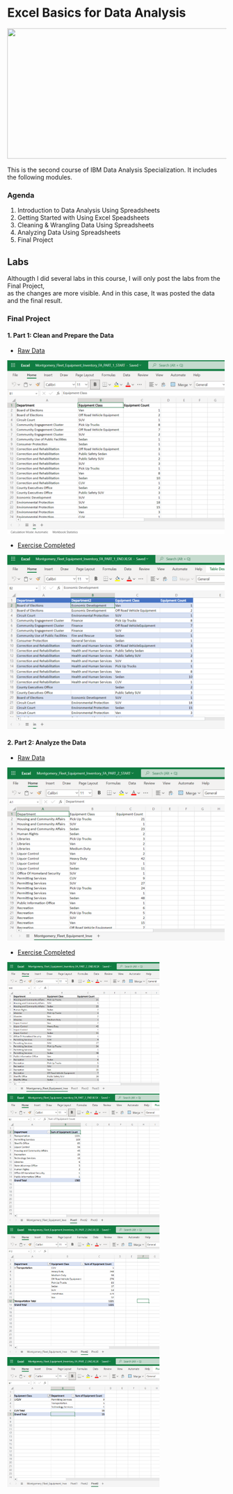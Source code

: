 # Excel Basics for Data Analysis

<img src="https://d3njjcbhbojbot.cloudfront.net/api/utilities/v1/imageproxy/https://coursera-course-photos.s3.amazonaws.com/d3/1b8035aa844596a652515a08db8a42/IBM-DA-Course-2_New-Option-3.jpg?auto=format%2Ccompress&dpr=1" width="600" height="300">


This is the second course of IBM Data Analysis Specialization. It includes the following modules.

### Agenda

1. Introduction to Data Analysis Using Spreadsheets
2. Getting Started with Using Excel Speadsheets
3. Cleaning & Wrangling Data Using Spreadsheets
4. Analyzing Data Using Spreadsheets
5. Final Project

## Labs

Althougth I did several labs in this course, I will only post the labs from the Final Project,  
as the changes are more visible. And in this case, It was posted the data and the final result.

### Final Project
#### 1. Part 1: Clean and Prepare the Data
  
* [Raw Data](https://innovaccion-my.sharepoint.com/:x:/g/personal/ceinnova12182_innovaccion_mx/EQnv7jkWRKhBtHKdsJM1OnIBpsyh8Zlkrz3Vaarpybo_nQ?e=qPqtpc)
    
<img src="Assets/ExcelDAP11.png" width="500" height="400">
    
* [Exercise Completed](https://innovaccion-my.sharepoint.com/:x:/g/personal/ceinnova12182_innovaccion_mx/ETx8YMY9DGFOpgrBpskwSRUBLC__6stHRD5BlLgZB_rwzg?e=FLaNhB)
  
<img src="Assets/ExcelDAP12.png" width="500" height="400">
  
#### 2. Part 2: Analyze the Data
  
* [Raw Data](https://innovaccion-my.sharepoint.com/:x:/g/personal/ceinnova12182_innovaccion_mx/EY2yGoZy-ZtKm1OYbYcdBvQBrnaNALU1i0V1i0JNy_4q9Q?e=eO0WwP)

<img src="Assets/ExcelDAP21.png" width="500" height="400">

* [Exercise Completed](https://innovaccion-my.sharepoint.com/:x:/g/personal/ceinnova12182_innovaccion_mx/EYIhYuG1cW1JmT4nGjXwDPoBTYYdvDCcmwWtsE9i91TiVQ?e=eCDfPA)

<div>
 <img src="Assets/ExcelDAP221.png" width="350" height="300"/>
 <img src="Assets/ExcelDAP222.png" width="350" height="300"/>
 <img src="Assets/ExcelDAP223.png" width="350" height="300"/>
 <img src="Assets/ExcelDAP224.png" width="350" height="300"/>
</div>
